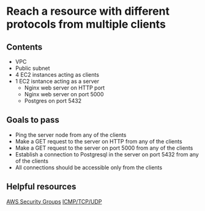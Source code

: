 # Reach a resource with different protocols from multiple clients

## Contents

* VPC
* Public subnet
* 4 EC2 instances acting as clients
* 1 EC2 isntance acting as a server
  * Nginx web server on HTTP port
  * Nginx web server on port 5000
  * Postgres on port 5432

## Goals to pass

* Ping the server node from any of the clients
* Make a GET request to the server on HTTP from any of the clients
* Make a GET request to the server on port 5000 from any of the clients
* Establish a connection to Postgresql in the server on port 5432 from any of the clients
* All connections should be accessible only from the clients

## Helpful resources
[AWS Security Groups](http://docs.aws.amazon.com/AWSEC2/latest/UserGuide/using-network-security.html)
[ICMP/TCP/UDP](http://superuser.com/a/1044369)
